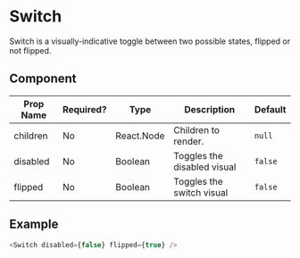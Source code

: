# Switch 
Switch is a visually-indicative toggle between two possible states, flipped or not flipped.

## Component

| Prop Name  | Required?  | Type            | Description                          | Default |
| ---------- | ---------- | --------------- | ------------------------------------ | ------- |
| children   | No         | React.Node      | Children to render.                  | `null`  |
| disabled   | No         | Boolean         | Toggles the disabled visual          | `false` |
| flipped    | No         | Boolean         | Toggles the switch visual            | `false` |

## Example
```javascript
<Switch disabled={false} flipped={true} />
```
